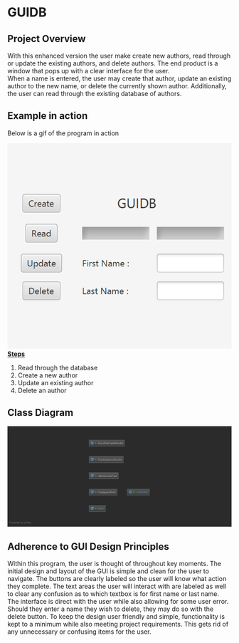 # GUIDB
<h2>Project Overview</h2>
<p>With this enhanced version the user make create new authors, read through or update the existing authors, and delete authors. The end product is a window that pops up with a clear interface for the user. <br/> When a name is entered, the user may create that author, update an existing author to the new name, or delete the currently shown author. Additionally, the user can read through the existing database of authors.</p>
<h2>Example in action</h2>
<p>Below is a gif of the program in action</p>
<img src="GUIDB.gif" />
<b><u>Steps</u></b>
<ol>
  <li>Read through the database
  <li>Create a new author
  <li>Update an existing author
  <li>Delete an author
</ol>
<h2>Class Diagram</h2>
<img src="GUIDBDiagram.PNG" />
<h2>Adherence to GUI Design Principles</h2>
<p>Within this program, the user is thought of throughout key moments. The initial design and layout of the GUI is simple and clean for the user to navigate. The buttons are clearly labeled so the user will know what action they complete. The text areas the user will interact with are labeled as well to clear any confusion as to which textbox is for first name or last name. The interface is direct with the user while also allowing for some user error. Should they enter a name they wish to delete, they may do so with the delete button. To keep the design user friendly and simple, functionality is kept to a minimum while also meeting project requirements. This gets rid of any unnecessary or confusing items for the user.</p>
